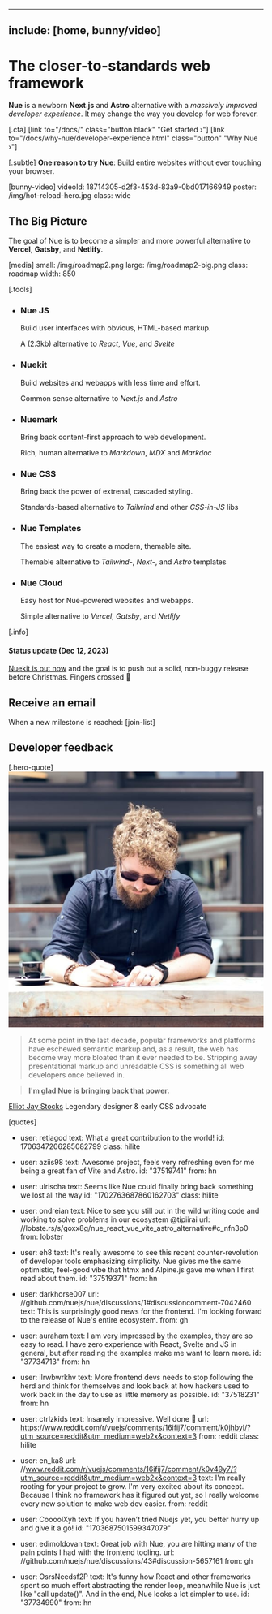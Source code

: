 
---
include: [home, bunny/video]
---

# The closer-to-standards web framework
**Nue** is a newborn **Next.js** and **Astro** alternative with a *massively improved developer experience*. It may change the way you develop for web forever.

[.cta]
  [link to="/docs/" class="button black" "Get started &rsaquo;"]
  [link to="/docs/why-nue/developer-experience.html" class="button" "Why Nue &rsaquo;"]

[.subtle]
  **One reason to try Nue**: Build entire websites without ever touching your browser.

[bunny-video]
  videoId: 18714305-d2f3-453d-83a9-0bd017166949
  poster: /img/hot-reload-hero.jpg
  class: wide


## The Big Picture
The goal of Nue is to become a simpler and more powerful alternative to **Vercel**, **Gatsby**, and **Netlify**.

[media]
  small: /img/roadmap2.png
  large: /img/roadmap2-big.png
  class: roadmap
  width: 850


[.tools]
  * ### Nue JS
    Build user interfaces with obvious, HTML-based markup.

    A (2.3kb) alternative to *React*, *Vue*, and *Svelte*

  * ### Nuekit
    Build websites and webapps with less time and effort.

    Common sense alternative to *Next.js* and *Astro*

  * ### Nuemark
    Bring back content-first approach to web development.

    Rich, human alternative to *Markdown*, *MDX* and *Markdoc*

  * ### Nue CSS
    Bring back the power of extrenal, cascaded styling.

    Standards-based alternative to *Tailwind* and other *CSS-in-JS* libs

  * ### Nue Templates
    The easiest way to create a modern, themable site.

    Themable alternative to *Tailwind-*, *Next-*, and *Astro* templates

  * ### Nue Cloud
    Easy host for Nue-powered websites and webapps.

    Simple alternative to *Vercel*, *Gatsby*, and *Netlify*

[.info]
  #### Status update (Dec 12, 2023)
  [Nuekit is out now](/blog/nuekit-010/) and the goal is to push out a solid, non-buggy release before Christmas. Fingers crossed 🤞


## Receive an email
When a new milestone is reached:
[join-list]


## Developer feedback


[.hero-quote]
  ![Elliot profile image]( /home/img/elliot-jay-stocks.jpg)

  > At some point in the last decade, popular frameworks and platforms have eschewed semantic markup and, as a result, the web has become way more bloated than it ever needed to be. Stripping away presentational markup and unreadable CSS is something all web developers once believed in.

  > **I'm glad Nue is bringing back that power.**

  [Elliot Jay Stocks](//elliotjaystocks.com/)
  Legendary designer & early CSS advocate


[quotes]
  - user: retiagod
    text: What a great contribution to the world!
    id: 1706347206285082799
    class: hilite

  - user: aziis98
    text: Awesome project, feels very refreshing even for me being a great fan of Vite and Astro.
    id: "37519741"
    from: hn

  - user: ulrischa
    text: Seems like Nue could finally bring back something we lost all the way
    id: "1702763687860162703"
    class: hilite

  - user: ondreian
    text: Nice to see you still out in the wild writing code and working to solve problems in our ecosystem @tipiirai
    url: //lobste.rs/s/goxx8g/nue_react_vue_vite_astro_alternative#c_nfn3p0
    from: lobster

  - user: eh8
    text: It's really awesome to see this recent counter-revolution of developer tools emphasizing simplicity. Nue gives me the same optimistic, feel-good vibe that htmx and Alpine.js gave me when I first read about them.
    id: "37519371"
    from: hn

  - user: darkhorse007
    url: //github.com/nuejs/nue/discussions/1#discussioncomment-7042460
    text: This is surprisingly good news for the frontend. I'm looking forward to the release of Nue's entire ecosystem.
    from: gh

  - user: auraham
    text: I am very impressed by the examples, they are so easy to read. I have zero experience with React, Svelte and JS in general, but after reading the examples make me want to learn more.
    id: "37734713"
    from: hn

  - user: ilrwbwrkhv
    text: More frontend devs needs to stop following the herd and think for themselves and look back at how hackers used to work back in the day to use as little memory as possible.
    id: "37518231"
    from: hn

  - user: ctrlzkids
    text: Insanely impressive. Well done 👏
    url: https://www.reddit.com/r/vuejs/comments/16ifij7/comment/k0jhbyl/?utm_source=reddit&utm_medium=web2x&context=3
    from: reddit
    class: hilite

  - user: en_ka8
    url: //www.reddit.com/r/vuejs/comments/16ifij7/comment/k0v49y7/?utm_source=reddit&utm_medium=web2x&context=3
    text: I'm really rooting for your project to grow. I'm very excited about its concept. Because I think no framework has it figured out yet, so I really welcome every new solution to make web dev easier.
    from: reddit

  - user: CoooolXyh
    text: If you haven’t tried Nuejs yet, you better hurry up and give it a go!
    id: "1703687501599347079"

  - user: edimoldovan
    text: Great job with Nue, you are hitting many of the pain points I had with the frontend tooling.
    url: //github.com/nuejs/nue/discussions/43#discussion-5657161
    from: gh

  - user: OsrsNeedsf2P
    text: It's funny how React and other frameworks spent so much effort abstracting the render loop, meanwhile Nue is just like "call update()". And in the end, Nue looks a lot simpler to use.
    id: "37734990"
    from: hn



